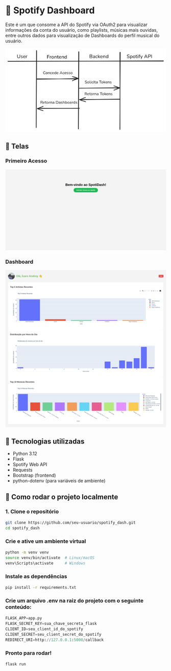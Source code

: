 # 🎵 Spotify Dashboard

Este é um que consome a API do Spotify via OAuth2 para visualizar informações da conta do usuário, como playlists, músicas mais ouvidas, entre outros dados para visualização de Dashboards do perfil musical do usuário.

![Overview da Aplicação](assets/application_overview.png)

## 📸 Telas

### Primeiro Acesso
![Primeiro Acesso](assets/access.png)

### Dashboard
![Dashboard](assets/dashboad.png)

## 🔧 Tecnologias utilizadas

- Python 3.12  
- Flask  
- Spotify Web API  
- Requests  
- Bootstrap (frontend)  
- python-dotenv (para variáveis de ambiente)

## 🚀 Como rodar o projeto localmente

### 1. Clone o repositório

```bash
git clone https://github.com/seu-usuario/spotify_dash.git
cd spotify_dash
```
### Crie e ative um ambiente virtual 
```bash
python -m venv venv
source venv/bin/activate  # Linux/macOS
venv\Scripts\activate     # Windows
```
### Instale as dependências
```bash
pip install -r requirements.txt
```
### Crie um arquivo .env na raiz do projeto com o seguinte conteúdo:

```python
FLASK_APP=app.py
FLASK_SECRET_KEY=sua_chave_secreta_flask
CLIENT_ID=seu_client_id_do_spotify
CLIENT_SECRET=seu_client_secret_do_spotify
REDIRECT_URI=http://127.0.0.1:5000/callback
```
### Pronto para rodar!
```bash
flask run
```

